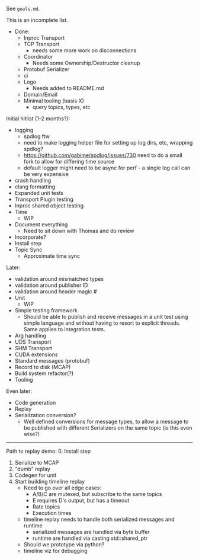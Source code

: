 See `goals.md`.

This is an incomplete list.

- Done:
    - Inproc Transport
    - TCP Transport
        - needs some more work on disconnections
    - Coordinator
        - Needs some Ownership/Destructor cleanup
    - Protobuf Serializer
    - ci
    - Logo
        - Needs added to README.md
    - Domain/Email
    - Minimal tooling (basis X)
        - query topics, types, etc

Initial hitlist (1-2 months?):
- logging
    - spdlog ftw
    - need to make logging helper file for setting up log dirs, etc, wrapping spdlog?
    - https://github.com/gabime/spdlog/issues/730 need to do a small fork to allow for differing time source
    - default logger might need to be async for perf - a single log call can be very expensive
- crash handling
- clang formatting
- Expanded unit tests
- Transport Plugin testing
- Inproc shared object testing
- Time
    - WIP
- Document everything
    - Need to sit down with Thomas and do review
- Incorporate?
- Install step
- Topic Sync
    - Approximate time sync

Later:
- validation around mismatched types
- validation around publisher ID
- validation around header magic #
- Unit
  - WIP
- Simple testing framework
    - Should be able to publish and receive messages in a unit test using simple language and without having to resort to explicit threads. Same applies to integration tests.
- Arg handling
- UDS Transport
- SHM Transport
- CUDA extensions
- Standard messages (protobuf)
- Record to disk (MCAP)
- Build system refactor(?)
- Tooling

Even later:
- Code generation
- Replay
- Serialization conversion?
    - Well defined conversions for message types, to allow a message to be published with different Serializers on the same topic (is this even wise?) 

---

Path to replay demo:
0. Install step
1. Serialize to MCAP
2. "dumb" replay
3. Codegen for unit
4. Start building timeline replay
    - Need to go over all edge cases:
        - A/B/C are mutexed, but subscribe to the same topics
        - E requires D's output, but has a timeout
        - Rate topics
        - Execution times
    - timeline replay needs to handle both serialized messages and runtime
        - serialized messages are handled via byte buffer
        - runtime are handled via casting std::shared_ptr<void>
    - Should we prototype via python?
    - timeline viz for debugging